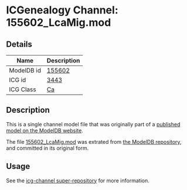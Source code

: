 # ICGenealogy Channel: 155602\_LcaMig.mod

## Details

Name | Description
---- | -----------
ModelDB id | [155602](http://senselab.med.yale.edu/ModelDB/ShowModel.cshtml?model=155602)
ICG id | [3443](http://icg.neurotheory.ox.ac.uk/channels/3/3443)
ICG Class | [Ca](http://icg.neurotheory.ox.ac.uk/channels/3)

## Description

This is a single channel model file that was originally part of a [published model on the ModelDB website](http://senselab.med.yale.edu/mModelDB/ShowModel.cshtml?model=155602).

The file [155602\_LcaMig.mod](155602_LcaMig.mod) was extrated from [the ModelDB repository](http://senselab.med.yale.edu/ModelDB/ShowModel.cshtml?model=155602), and committed in its original form.

## Usage

See the [icg-channel super-repository](https://github.com/icgenealogy/icg-channels) for more information.